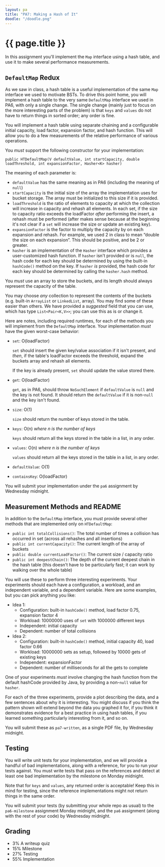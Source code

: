 ```yaml
---
layout: pa
title: "PA7: Making a Hash of It"
doodle: "/doodle.png"
---
```


<h1>{{ page.title }}</h1>

In this assignment you'll implement the `Map` interface using a hash table,
and use it to make several performance measurements.

## `DefaultMap` Redux

As we saw in class, a hash table is a useful implementation of the same `Map`
interface we used to motivate BSTs. To drive this point home, you will
implement a hash table to the very same `DefaultMap` interface we used in
PA6, with only a single change. The single change (mainly just to focus on
the more interesting parts of the problem) is that `keys` and `values` do not
have to return things in sorted order; any order is fine.

You will implement a hash table using separate chaining and a
configurable initial capacity, load factor, expansion factor, and hash
function. This will allow you to do a few measurements of the relative
performance of various operations.

You _must_ support the following constructor for your implementation:

```
public HTDefaultMap(V defaultValue, int startCapacity, double loadThreshold, int expansionFactor, Hasher<K> hasher)
```

The meaning of each parameter is:

- `defaultValue` has the same meaning as in PA6 (including the meaning of
`null`)
- `startCapacity` is the initial size of the array the implementation uses
for bucket storage. The array must be initialized to this size if it is
provided.
- `loadThreshold` is the ratio of elements to capacity at which the collection
will increase in capacity and rehash all elements. In each set, if the size
to capacity ratio exceeds the loadFactor _after_ performing the insert, a
rehash must be performed (after makes sense because at the beginning it's not
clear if a `set` will increase the size or update an existing key).
- `expansionFactor` is the factor to multiply the capacity by on each
expansion and rehash. For example, we used 2 in class to mean “double the
size on each expansion”. This should be positive, and be 2 or greater.
- `hasher` is an implementation of the `Hasher` interface which provides a
user-customized hash function. If `hasher` isn't provided or is `null`, the
hash code for each key should be determined by using the built-in
`hashCode()` method on the key. If `hasher` _is_ provided, the hash code for
each key should be determined by calling the `hasher.hash` method.

You _must_ use an array to store the buckets, and its length should always
represent the capacity of the table.

You may choose _any_ collection to represent the contents of the buckets
(e.g. built-in `ArrayList` or `LinkedList`, array). You may find some of
these easier than others. We have provided a _suggested_ field that you can
use, which has type `List<Pair<K,V>>`; you can use this as is or change it.

Here are notes, including required runtimes, for each of the methods you will
implement from the `DefaultMap` interface. Your implementation _must_ have
the given worst-case behavior:

- `set`: O(loadFactor)

  `set` should insert the given key/value association if it isn't present, and
  _then_, if the table's loadFactor exceeds the threshold, expand the buckets
  array and rehash all elements.

  If the key is already present, `set` should update the value stored there.
- `get`: O(loadFactor)

  `get`, as in PA6, should throw `NoSuchElement` if `defaultValue` is `null`
  and the key is not found. It should return the `defaultValue` if it is
  non-`null` and the key isn't found.
- `size`: O(1)

   `size` should return the number of keys stored in the table.
- `keys`: O(n) _where n is the number of keys_

  `keys` should return all the keys stored in the table in a list, in any
  order.
- `values`: O(n) _where n is the number of keys_

  `values` should return all the keys stored in the table in a list, in any
  order.
- `defaultValue`: O(1)
- `containsKey`: O(loadFactor)

You will submit your implementation under the `pa6` assignment by Wednesday
midnight.

## Measurement Methods and README

In addition to the `DefaultMap` interface, you must provide several other
methods that are implemented only on `HTDefaultMap`:

- `public int totalCollisions()`: The total number of times a collision
has occurred in set (across all rehashes and all insertions)
- `public int currentCapacity()`: The current length of the array of buckets
- `public double currentLoadFactor()`: The current size / capacity ratio
- `public int deepestChain()`: The depth of the current deepest chain in the
hash table (this doesn't have to be particularly fast; it can work by walking
over the whole table)

You will use these to perform three interesting experiments. Your experiments
should each have a configuration, a workload, and an independent variable,
and a dependent variable. Here are some examples, but you can pick anything
you like:

- Idea 1:
    - Configuration: built-in `hashCode()` method, load factor 0.75, expansion factor 4
    - Workload: 10000000 uses of `set` with 1000000 different keys
    - Independent: initial capacity
    - Dependent: number of total collisions
- Idea 2:
    - Configuration: built-in `hashCode()` method, initial capacity 40, load factor 0.66
    - Workload: 10000000 sets as setup, followed by 10000 gets of existing keys
    - Independent: expansionFactor
    - Dependent: number of milliseconds for all the gets to complete

One of your experiments _must_ involve changing the hash function from the
default hashCode provided by Java, by providing a non-`null` value for
`hasher`.

For each of the three experiments, provide a plot describing the data, and a
few sentences about why it is interesting. You might discuss if you think the
pattern shown will extend beyond the data you graphed it for, if you think it
demonstrates evidence for a best practice in using hash tables, if you
learned something particularly interesting from it, and so on.

You will submit these as `pa7-written`, as a single PDF file, by Wednesday
midnight.

## Testing

You will write unit tests for your implementation, and we will provide a
handful of bad implementations, along with a reference, for you to run your
tests against. You must write tests that pass on the references and detect at
least one bad implementation by the milestone on Monday midnight.

Note that for `keys` and `values`, any returned order is acceptable! Keep
this in mind for testing, since the reference implementations might not
return things in the same order.

You will submit your tests (by submitting your whole repo as usual) to the
`pa6-milestone` assignment Monday midnight, and the `pa6` assignment (along
with the rest of your code) by Wednesday midnight.

## Grading

- 3% A writeup quiz
- 15% Milestone
- 27% Testing
- 55% Implementation